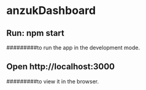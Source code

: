# anzukDashboard

## Run:  npm start  
#########to run the app in the development mode.
## Open http://localhost:3000 
#########to view it in the browser.
